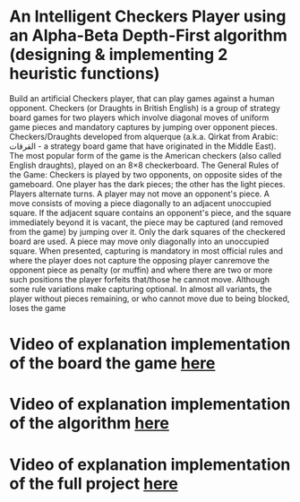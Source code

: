 # An Intelligent Checkers Player using an Alpha-Beta Depth-First algorithm (designing & implementing 2 heuristic functions)
Build an artificial Checkers player, that can play games against a human opponent. Checkers (or Draughts in British English) is a group of strategy board games for two players which involve diagonal moves of uniform game pieces and mandatory captures by jumping over opponent pieces. Checkers/Draughts developed from alquerque (a.k.a. Qirkat from Arabic: القرقات - a strategy board game that have originated in the Middle East). The most popular form of the game is the American checkers (also called English draughts), played on an 8×8 checkerboard. The General Rules of the Game: Checkers is played by two opponents, on opposite sides of the gameboard. One player has the dark pieces; the other has the light pieces. Players alternate turns. A player may not move an opponent's piece. A move consists of moving a piece diagonally to an adjacent unoccupied square. If the adjacent square contains an opponent's piece, and the square immediately beyond it is vacant, the piece may be captured (and removed from the game) by jumping over it. Only the dark squares of the checkered board are used. A piece may move only diagonally into an unoccupied square. When presented, capturing is mandatory in most official rules and where the player does not capture the opposing player canremove the opponent piece as penalty (or muffin) and where there are two or more such positions the player forfeits that/those he cannot move. Although some rule variations make capturing optional. In almost all variants, the player without pieces remaining, or who cannot move due to being blocked, loses the game

# Video of explanation implementation of the board the game <a href ='https://www.youtube.com/playlist?list=PLZGxzimvQ5s5ld1v8MKUPmljpwWw4Sm8O'>here</a>
# Video of explanation implementation of the algorithm <a href ='https://www.youtube.com/playlist?list=PLZGxzimvQ5s6PhkKmbs1LFSKZZnpTn-Hs'>here</a>
# Video of explanation implementation of the full project <a href ='https://www.youtube.com/playlist?list=PLZGxzimvQ5s4L85eEw6FpkdWkQaJAURYu'>here</a>

